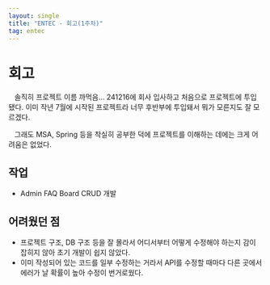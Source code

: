 ```yaml
---
layout: single
title: "ENTEC - 회고(1주차)"
tag: entec
---
```


# 회고

&nbsp;&nbsp; 솔직히 프로젝트 이름 까먹음... 241216에 회사 입사하고 처음으로 프로젝트에 투입됐다.
이미 작년 7월에 시작된 프로젝트라 너무 후반부에 투입돼서 뭐가 모른지도 잘 모르겠다.

&nbsp;&nbsp; 그래도 MSA, Spring 등을 착실히 공부한 덕에 프로젝트를 이해하는 데에는 크게 어려움은 없었다.

## 작업
- Admin FAQ Board CRUD 개발

## 어려웠던 점

- 프로젝트 구조, DB 구조 등을 잘 몰라서 어디서부터 어떻게 수정해야 하는지 감이 잡히지 않아 초기 개발이 쉽지 않았다.
- 이미 작성되어 있는 코드를 일부 수정하는 거라서 API를 수정할 때마다 다른 곳에서 에러가 날 확률이 높아 수정이 번거로웠다.
